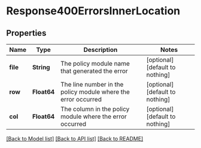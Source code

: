 # Response400ErrorsInnerLocation


## Properties
Name | Type | Description | Notes
------------ | ------------- | ------------- | -------------
**file** | **String** | The policy module name that generated the error | [optional] [default to nothing]
**row** | **Float64** | The line number in the policy module where the error occurred | [optional] [default to nothing]
**col** | **Float64** | The column in the policy module where the error occurred | [optional] [default to nothing]


[[Back to Model list]](../README.md#models) [[Back to API list]](../README.md#api-endpoints) [[Back to README]](../README.md)


